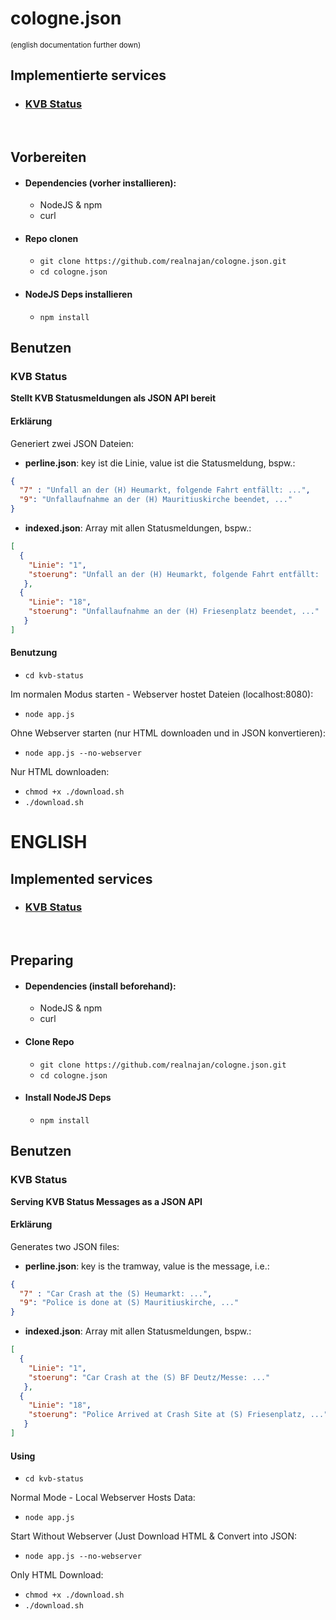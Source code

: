 # cologne.json
<sup>(english documentation further down)</sup>
## Implementierte services
+ ### [KVB Status](#kvb-status-1)
<br>

## Vorbereiten
+ #### Dependencies (vorher installieren):
  + NodeJS & npm
  + curl

+ #### Repo clonen
  + `git clone https://github.com/realnajan/cologne.json.git`
  + `cd cologne.json`
+ #### NodeJS Deps installieren
  + `npm install`


## Benutzen

### KVB Status
<b>Stellt KVB Statusmeldungen als JSON API bereit</b>
#### Erklärung
Generiert zwei JSON Dateien:
+ <b>perline.json</b>: key ist die Linie, value ist die Statusmeldung, bspw.:<br>
```json
{
  "7" : "Unfall an der (H) Heumarkt, folgende Fahrt entfällt: ...",
  "9": "Unfallaufnahme an der (H) Mauritiuskirche beendet, ..."
}
 ```
+ <b>indexed.json</b>: Array mit allen Statusmeldungen, bspw.:<br>
```json
[
  {
    "Linie": "1",
    "stoerung": "Unfall an der (H) Heumarkt, folgende Fahrt entfällt: ..."
   },
  {
    "Linie": "18",
    "stoerung": "Unfallaufnahme an der (H) Friesenplatz beendet, ..."
   }
]
 ```
#### Benutzung
  + `cd kvb-status`<br>
  
  Im normalen Modus starten - Webserver hostet Dateien (localhost:8080):<br>
  + `node app.js`<br>
  
  Ohne Webserver starten (nur HTML downloaden und in JSON konvertieren):<br>
  + `node app.js --no-webserver`<br>
  
  Nur HTML downloaden:<br>
  + `chmod +x ./download.sh`
  + `./download.sh`


# ENGLISH
## Implemented services
+ ### [KVB Status](#kvb-status-1)
<br>

## Preparing
+ #### Dependencies (install beforehand):
  + NodeJS & npm
  + curl

+ #### Clone Repo
  + `git clone https://github.com/realnajan/cologne.json.git`
  + `cd cologne.json`
+ #### Install NodeJS Deps
  + `npm install`


## Benutzen

### KVB Status
<b>Serving KVB Status Messages as a JSON API</b>
#### Erklärung
Generates two JSON files:
+ <b>perline.json</b>: key is the tramway, value is the message, i.e.:<br>
```json
{
  "7" : "Car Crash at the (S) Heumarkt: ...",
  "9": "Police is done at (S) Mauritiuskirche, ..."
}
 ```
+ <b>indexed.json</b>: Array mit allen Statusmeldungen, bspw.:<br>
```json
[
  {
    "Linie": "1",
    "stoerung": "Car Crash at the (S) BF Deutz/Messe: ..."
   },
  {
    "Linie": "18",
    "stoerung": "Police Arrived at Crash Site at (S) Friesenplatz, ..."
   }
]
 ```
#### Using
  + `cd kvb-status`<br>
  
  Normal Mode - Local Webserver Hosts Data:<br>
  + `node app.js`<br>
  
  Start Without Webserver (Just Download HTML & Convert into JSON:<br>
  + `node app.js --no-webserver`<br>
  
  Only HTML Download:<br>
  + `chmod +x ./download.sh`
  + `./download.sh`
